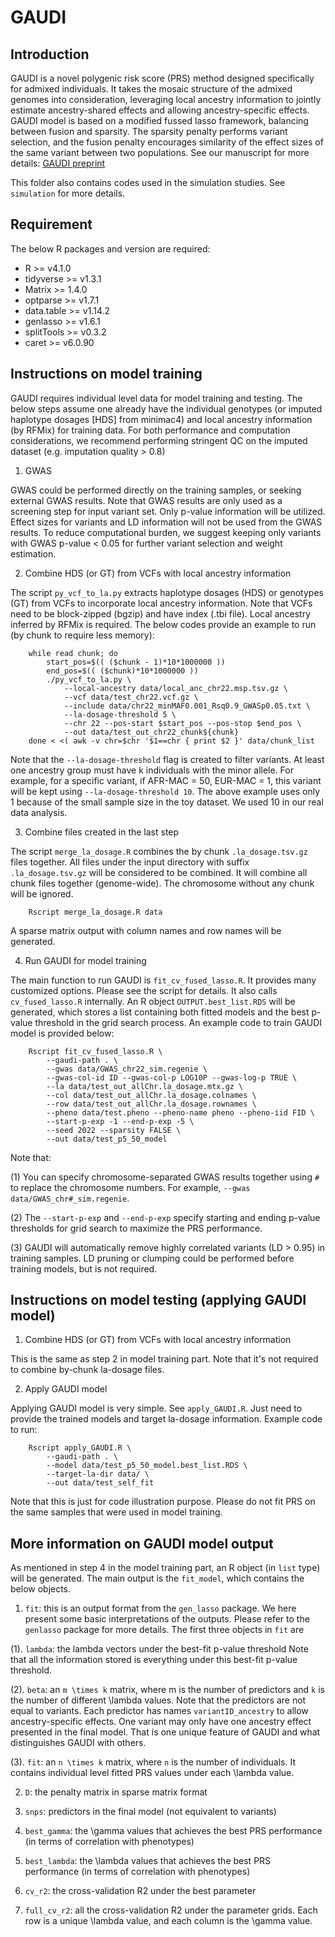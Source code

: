 # GAUDI

## Introduction

GAUDI is a novel polygenic risk score (PRS) method designed specifically for admixed individuals.
It takes the mosaic structure of the admixed genomes into consideration, leveraging local ancestry information to jointly estimate ancestry-shared effects and allowing ancestry-specific effects.
GAUDI model is based on a modified fussed lasso framework, balancing between fusion and sparsity.
The sparsity penalty performs variant selection, and the fusion penalty encourages similarity of the effect sizes of the same variant between two populations.
See our manuscript for more details: [GAUDI preprint](<https://www.biorxiv.org/content/10.1101/2022.10.06.511219v1.abstract>)

This folder also contains codes used in the simulation studies. See `simulation` for more details.

## Requirement

The below R packages and version are required:

* R >= v4.1.0
* tidyverse >= v1.3.1
* Matrix >= 1.4.0
* optparse >= v1.7.1
* data.table >= v1.14.2
* genlasso >= v1.6.1
* splitTools >= v0.3.2
* caret >= v6.0.90

## Instructions on model training

GAUDI requires individual level data for model training and testing.
The below steps assume one already have the individual genotypes (or imputed haplotype dosages [HDS] from minimac4) and local ancestry information (by RFMix) for training data.
For both performance and computation considerations, we recommend performing stringent QC on the imputed dataset (e.g. imputation quality > 0.8)

1. GWAS

GWAS could be performed directly on the training samples, or seeking external GWAS results. Note that GWAS results are only used as a screening step for input variant set.
Only p-value information will be utilized. Effect sizes for variants and LD information will not be used from the GWAS results.
To reduce computational burden, we suggest keeping only variants with GWAS p-value < 0.05 for further variant selection and weight estimation.

2. Combine HDS (or GT) from VCFs with local ancestry information

The script `py_vcf_to_la.py` extracts haplotype dosages (HDS) or genotypes (GT) from VCFs to incorporate local ancestry information. 
Note that VCFs need to be block-zipped (bgzip) and have index (.tbi file).
Local ancestry inferred by RFMix is required. The below codes provide an example to run (by chunk to require less memory):

		while read chunk; do
			start_pos=$(( ($chunk - 1)*10*1000000 ))
			end_pos=$(( ($chunk)*10*1000000 ))
			./py_vcf_to_la.py \
				--local-ancestry data/local_anc_chr22.msp.tsv.gz \
				--vcf data/test_chr22.vcf.gz \
				--include data/chr22_minMAF0.001_Rsq0.9_GWASp0.05.txt \
				--la-dosage-threshold 5 \
				--chr 22 --pos-start $start_pos --pos-stop $end_pos \
				--out data/test_out_chr22_chunk${chunk}
		done < <( awk -v chr=$chr '$1==chr { print $2 }' data/chunk_list

Note that the `--la-dosage-threshold` flag is created to filter variants. At least one ancestry group must have k individuals with the minor allele.
For example, for a specific variant, if AFR-MAC = 50, EUR-MAC = 1, this variant will be kept using `--la-dosage-threshold 10`. 
The above example uses only 1 because of the small sample size in the toy dataset. We used 10 in our real data analysis.

3. Combine files created in the last step

The script `merge_la_dosage.R` combines the by chunk `.la_dosage.tsv.gz` files together. 
All files under the input directory with suffix `.la_dosage.tsv.gz` will be considered to be combined.
It will combine all chunk files together (genome-wide).
The chromosome without any chunk will be ignored.

		Rscript merge_la_dosage.R data

A sparse matrix output with column names and row names will be generated.

4. Run GAUDI for model training

The main function to run GAUDI is `fit_cv_fused_lasso.R`. 
It provides many customized options. Please see the script for details.
It also calls `cv_fused_lasso.R` internally.
An R object `OUTPUT.best_list.RDS` will be generated, which stores a list containing both fitted models and the best p-value threshold in the grid search process.
An example code to train GAUDI model is provided below:


		Rscript fit_cv_fused_lasso.R \
			--gaudi-path . \
			--gwas data/GWAS_chr22_sim.regenie \
			--gwas-col-id ID --gwas-col-p LOG10P --gwas-log-p TRUE \
			--la data/test_out_allChr.la_dosage.mtx.gz \
			--col data/test_out_allChr.la_dosage.colnames \
			--row data/test_out_allChr.la_dosage.rownames \
			--pheno data/test.pheno --pheno-name pheno --pheno-iid FID \
			--start-p-exp -1 --end-p-exp -5 \
			--seed 2022 --sparsity FALSE \
			--out data/test_p5_50_model

Note that: 

(1) You can specify chromosome-separated GWAS results together using `#` to replace the chromosome numbers.
For example, `--gwas data/GWAS_chr#_sim.regenie`.

(2) The `--start-p-exp` and `--end-p-exp` specify starting and ending p-value thresholds for grid search to maximize the PRS performance.

(3) GAUDI will automatically remove highly correlated variants (LD > 0.95) in training samples.
LD pruning or clumping could be performed before training models, but is not required.

## Instructions on model testing (applying GAUDI model)

1. Combine HDS (or GT) from VCFs with local ancestry information

This is the same as step 2 in model training part. 
Note that it's not required to combine by-chunk la-dosage files.

2. Apply GAUDI model

Applying GAUDI model is very simple. See `apply_GAUDI.R`.
Just need to provide the trained models and target la-dosage information.
Example code to run:

		Rscript apply_GAUDI.R \
			--gaudi-path . \
			--model data/test_p5_50_model.best_list.RDS \
			--target-la-dir data/ \
			--out data/test_self_fit

Note that this is just for code illustration purpose.
Please do not fit PRS on the same samples that were used in model training.

## More information on GAUDI model output

As mentioned in step 4 in the model training part, an R object (in `list` type) will be generated.
The main output is the `fit_model`, which contains the below objects.

1. `fit`: this is an output format from the `gen_lasso` package.
We here present some basic interpretations of the outputs.
Please refer to the `genlasso` package for more details.
The first three objects in `fit` are

(1). `lambda`: the lambda vectors under the best-fit p-value threshold
Note that all the information stored is everything under this best-fit p-value threshold.

(2). `beta`: an `m \times k` matrix, where m is the number of predictors and `k` is the number of different \lambda values.
Note that the predictors are not equal to variants.
Each predictor has names `variantID_ancestry` to allow ancestry-specific effects.
One variant may only have one ancestry effect presented in the final model.
That is one unique feature of GAUDI and what distinguishes GAUDI with others.

(3). `fit`: an `n \times k` matrix, where `n` is the number of individuals.
It contains individual level fitted PRS values under each \lambda value.

2. `D`: the penalty matrix in sparse matrix format

3. `snps`: predictors in the final model (not equivalent to variants)

4. `best_gamma`: the \gamma values that achieves the best PRS performance (in terms of correlation with phenotypes)

5. `best_lambda`: the \lambda values that achieves the best PRS performance (in terms of correlation with phenotypes)

6. `cv_r2`: the cross-validation R2 under the best parameter

7. `full_cv_r2`: all the cross-validation R2 under the parameter grids.
Each row is a unique \lambda value, and each column is the \gamma value.


